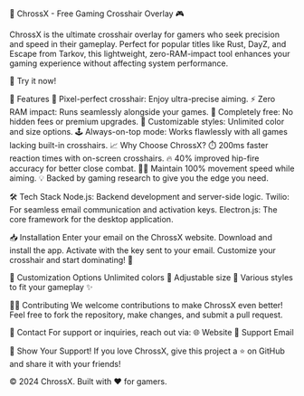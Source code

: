 🌟 ChrossX - Free Gaming Crosshair Overlay 🎮

ChrossX is the ultimate crosshair overlay for gamers who seek precision and speed in their gameplay. Perfect for popular titles like Rust, DayZ, and Escape from Tarkov, this lightweight, zero-RAM-impact tool enhances your gaming experience without affecting system performance.

🔗 Try it now!

🚀 Features
🎯 Pixel-perfect crosshair: Enjoy ultra-precise aiming.
⚡ Zero RAM impact: Runs seamlessly alongside your games.
💎 Completely free: No hidden fees or premium upgrades.
🔧 Customizable styles: Unlimited color and size options.
🕹️ Always-on-top mode: Works flawlessly with all games lacking built-in crosshairs.
📈 Why Choose ChrossX?
⏱️ 200ms faster reaction times with on-screen crosshairs.
🔥 40% improved hip-fire accuracy for better close combat.
🏃‍♂️ Maintain 100% movement speed while aiming.
💡 Backed by gaming research to give you the edge you need.

🛠️ Tech Stack
Node.js: Backend development and server-side logic.
Twilio: For seamless email communication and activation keys.
Electron.js: The core framework for the desktop application.

📥 Installation
Enter your email on the ChrossX website.
Download and install the app.
Activate with the key sent to your email.
Customize your crosshair and start dominating! 💪

🌈 Customization Options
Unlimited colors 🎨
Adjustable size 📏
Various styles to fit your gameplay ✨

👨‍💻 Contributing
We welcome contributions to make ChrossX even better!
Feel free to fork the repository, make changes, and submit a pull request.

📩 Contact
For support or inquiries, reach out via:
🌐 Website
📧 Support Email

🌟 Show Your Support!
If you love ChrossX, give this project a ⭐ on GitHub and share it with your friends!

© 2024 ChrossX. Built with ❤️ for gamers.
